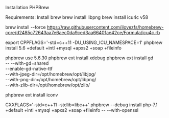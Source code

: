 Installation PHPBrew

Requirements:
Install brew
brew install libpng
brew install icu4c v58

brew install --force https://raw.githubusercontent.com/ilovezfs/homebrew-core/d2485c72643aa7e6aec0da9ced3aa66401ae42ce/Formula/icu4c.rb

export CPPFLAGS='-std=c++11 -DU_USING_ICU_NAMESPACE=1'
phpbrew install 5.6 +default +intl +mysql +apxs2 +soap +fileinfo

phpbrew use 5.6.30
phpbrew ext install xdebug
phpbrew ext install gd \
-- --with-gd=shared \
--enable-gd-native-ttf \
--with-jpeg-dir=/opt/homebrew/opt/libjpg/ \
--with-png-dir=/opt/homebrew/opt/libpng/ \
--with-zlib-dir=/opt/homebrew/opt/zlib/

phpbrew ext install iconv

CXXFLAGS='-std=c++11 -stdlib=libc++' phpbrew --debug install php-7.1 +default +intl +mysql +apxs2 +soap +fileinfo -- --with-openssl

